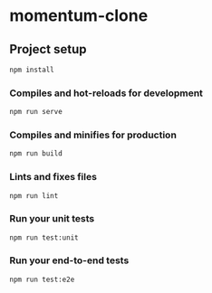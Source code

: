 # momentum-clone

## Project setup

```bash
npm install
```

### Compiles and hot-reloads for development

```bash
npm run serve
```

### Compiles and minifies for production

```bash
npm run build
```

### Lints and fixes files

```bash
npm run lint
```

### Run your unit tests

```bash
npm run test:unit
```

### Run your end-to-end tests

```bash
npm run test:e2e
```
